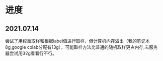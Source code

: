 # 进度
## 2021.07.14
尝试了用权重取样和根据label值进行取样，但计算机内存溢出（我的笔记本8g,google colab分配有13g），可能取样方法比普通的随机取样更占内存,去服务器尝试用32g看看行不行。

